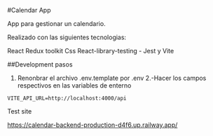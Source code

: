 #Calendar App

App para gestionar un calendario.

Realizado con las siguientes tecnologias:

React
Redux toolkit
Css
React-library-testing - Jest y Vite


##Development pasos
1. Renonbrar el archivo .env.template por .env
2.-Hacer los campos respectivos en las variables de enterno

```
VITE_API_URL=http://localhost:4000/api
```




Test site

https://calendar-backend-production-d4f6.up.railway.app/
